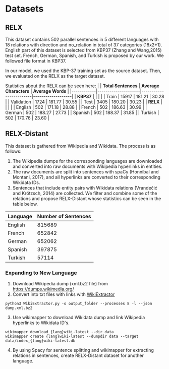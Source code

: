 # Datasets


## RELX
This dataset contains 502 parallel sentences in 5 different languages with 18 relations with direction and no_relation in total of 37 categories (18x2+1). English part of this dataset is selected from KBP37 (Zhang and Wang,2015) test set. French, German, Spanish, and Turkish is proposed by our work. We followed file format in KBP37.

In our model, we used the KBP-37 training set as the source dataset. Then, we evaluated on the RELX as the target dataset.

Statistics about the RELX can be seen here:
|            | **Total Sentences** | **Average Characters** | **Average Words** |
|------------|---------------------|------------------------|-------------------|
| **KBP37**  |                     |                        |                   |
| Train      | 15917               | 181\.21                | 30\.28            |
| Validation | 1724                | 181\.77                | 30\.55            |
| Test       | 3405                | 180\.20                | 30\.23            |
| **RELX**   |                     |                        |                   |
| English    | 502                 | 171\.18                | 28\.88            |
| French     | 502                 | 186\.63                | 30\.99            |
| German     | 502                 | 188\.27                | 27\.73            |
| Spanish    | 502                 | 188\.37                | 31\.85            |
| Turkish    | 502                 | 170\.76                | 23\.60            |


## RELX-Distant

This dataset is gathered from Wikipedia and Wikidata.
The process is as follows:

1. The Wikipedia dumps for the corresponding languages are downloaded and converted into raw documents with Wikipedia hyperlinks in entities.
2. The raw documents are split into sentences with spaCy (Honnibal and Montani, 2017), and all hyperlinks are converted to their corresponding Wikidata IDs.
3. Sentences that include entity pairs with Wikidata relations (Vrandečić and Krötzsch, 2014) are collected. We filter and combine some of the relations and propose RELX-Distant whose statistics can be seen in the table below.

| **Language** | **Number of Sentences** |
|--------------|-------------------------|
| English      | 815689                  |
| French       | 652842                  |
| German       | 652062                  |
| Spanish      | 397875                  |
| Turkish      | 57114                   |


### Expanding to New Language
1. Download Wikipedia dump (xml.bz2 file) from https://dumps.wikimedia.org/
2. Convert into txt files with links with [WikiExtractor](https://github.com/attardi/wikiextractor)
```
python3 WikiExtractor.py -o output_folder --processes 8 -l --json dump.xml.bz2
```
3. Use wikimapper to download Wikidata dump and link Wikipedia hyperlinks to Wikidata ID's.
```
wikimapper download {lang}wiki-latest --dir data
wikimapper create {lang}wiki-latest --dumpdir data --target data/index_{lang}wiki-latest.db
```
4. By using Spacy for sentence splitting and wikimapper for extracting relations in sentences, create RELX-Distant dataset for another language.